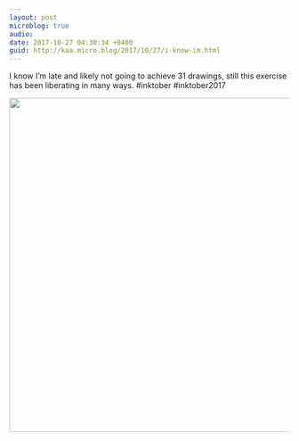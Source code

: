 ```yaml
---
layout: post
microblog: true
audio: 
date: 2017-10-27 04:30:34 +0400
guid: http://kaa.micro.blog/2017/10/27/i-know-im.html
---
```

I know I’m late and likely not going to achieve 31 drawings, still this exercise has been liberating in many ways. #inktober #inktober2017

<img src="https://www.kaa.bz/uploads/2018/d705d1fc11.jpg" width="600" height="600" />
